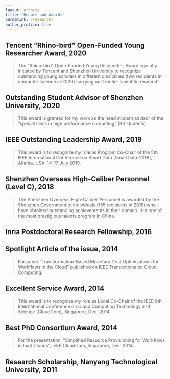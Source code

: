 ```yaml
---
layout: archive
title: "Honors and Awards"
permalink: /research/
author_profile: true
---
```


Tencent “Rhino-bird” Open-Funded Young Researcher Award, 2020
--
> The “Rhino-bird” Open-Funded Young Researcher Award is jointly initiated by Tencent and Shenzhen University to recognize outstanding young scholars in different disciplines (two recipients in computer science in 2020) carrying out frontier scientific research.

Outstanding Student Advisor of Shenzhen University, 2020
---
> This award is granted for my work as the head student advisor of the “special class in high performance computing” (30 students).

IEEE Outstanding Leadership Award, 2019 
---
> This award is to recognize my role as Program Co-Chair of the 5th IEEE International Conference on Smart Data (SmartData-2019), Atlanta, USA, 14-17 July 2019.

Shenzhen Overseas High-Caliber Personnel (Level C), 2018
---
> The Shenzhen Overseas High-Caliber Personnel is awarded by the Shenzhen Government to individuals (155 recipients in 2018) who have obtained outstanding achievements in their domain. It is one of the most prestigious talents program in China.

Inria Postdoctoral Research Fellowship, 2016
---

Spotlight Article of the issue, 2014
---
> For paper ”Transformation-Based Monetary Cost Optimizations for Workflows in the Cloud” published on IEEE Transactions on Cloud Computing.

Excellent Service Award, 2014
---
> This award is to recognize my role as Local Co-Chair of the IEEE 6th International Conference on Cloud Computing Technology and Science (CloudCom), Singapore, Dec. 2014.

Best PhD Consortium Award, 2014
---
> For the presentation: ”Simplified Resource Provisioning for Workflows in IaaS Clouds”, IEEE CloudCom, Singapore, Dec. 2014.

Research Scholarship, Nanyang Technological University, 2011
---
